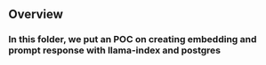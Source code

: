 ## Overview

### In this folder, we put an POC on creating embedding and prompt response with llama-index and postgres